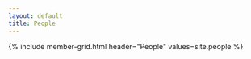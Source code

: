 ```yaml
---
layout: default
title: People
---
```


{% include member-grid.html header="People" values=site.people %}